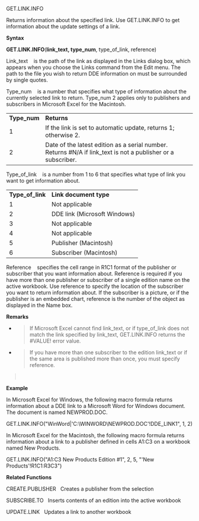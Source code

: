 GET.LINK.INFO

Returns information about the specified link. Use GET.LINK.INFO to get
information about the update settings of a link.

**Syntax**

**GET.LINK.INFO**(**link\_text, type\_num**, type\_of\_link, reference)

Link\_text    is the path of the link as displayed in the Links dialog
box, which appears when you choose the Links command from the Edit menu.
The path to the file you wish to return DDE information on must be
surrounded by single quotes.

Type\_num    is a number that specifies what type of information about
the currently selected link to return. Type\_num 2 applies only to
publishers and subscribers in Microsoft Excel for the Macintosh.

|               |                                                                                                                |
| ------------- | -------------------------------------------------------------------------------------------------------------- |
| **Type\_num** | **Returns**                                                                                                    |
| 1             | If the link is set to automatic update, returns 1; otherwise 2.                                                |
| 2             | Date of the latest edition as a serial number. Returns \#N/A if link\_text is not a publisher or a subscriber. |

Type\_of\_link    is a number from 1 to 6 that specifies what type of
link you want to get information about.

|                    |                              |
| ------------------ | ---------------------------- |
| **Type\_of\_link** | **Link document type**       |
| 1                  | Not applicable               |
| 2                  | DDE link (Microsoft Windows) |
| 3                  | Not applicable               |
| 4                  | Not applicable               |
| 5                  | Publisher (Macintosh)        |
| 6                  | Subscriber (Macintosh)       |

Reference    specifies the cell range in R1C1 format of the publisher or
subscriber that you want information about. Reference is required if you
have more than one publisher or subscriber of a single edition name on
the active workbook. Use reference to specify the location of the
subscriber you want to return information about. If the subscriber is a
picture, or if the publisher is an embedded chart, reference is the
number of the object as displayed in the Name box.

**Remarks**

  - > If Microsoft Excel cannot find link\_text, or if type\_of\_link
    > does not match the link specified by link\_text, GET.LINK.INFO
    > returns the \#VALUE\! error value.

  - > If you have more than one subscriber to the edition link\_text or
    > if the same area is published more than once, you must specify
    > reference.

>  

**Example**

In Microsoft Excel for Windows, the following macro formula returns
information about a DDE link to a Microsoft Word for Windows document.
The document is named NEWPROD.DOC.

GET.LINK.INFO("WinWord|'C:\\WINWORD\\NEWPROD.DOC'\!DDE\_LINK1", 1, 2)

In Microsoft Excel for the Macintosh, the following macro formula
returns information about a link to a publisher defined in cells A1:C3
on a workbook named New Products.

GET.LINK.INFO("A1:C3 New Products Edition \#1", 2, 5, "'New
Products'\!R1C1:R3C3")

**Related Functions**

CREATE.PUBLISHER   Creates a publisher from the selection

SUBSCRIBE.TO   Inserts contents of an edition into the active workbook

UPDATE.LINK   Updates a link to another workbook


